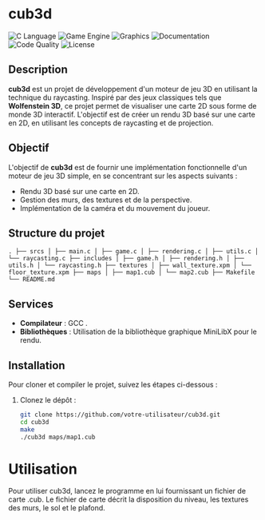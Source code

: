 # cub3d

![C Language](https://img.shields.io/badge/language-C-blue)
![Game Engine](https://img.shields.io/badge/game%20engine-3D-yellowgreen)
![Graphics](https://img.shields.io/badge/graphics-2D%20%2F%203D-orange)
![Documentation](https://img.shields.io/badge/docs-available-brightgreen)
![Code Quality](https://img.shields.io/badge/code%20quality-A-brightgreen)
![License](https://img.shields.io/badge/license-MIT-blue)

## Description

**cub3d** est un projet de développement d'un moteur de jeu 3D en utilisant la technique du raycasting. Inspiré par des jeux classiques tels que **Wolfenstein 3D**, ce projet permet de visualiser une carte 2D sous forme de monde 3D interactif. L'objectif est de créer un rendu 3D basé sur une carte en 2D, en utilisant les concepts de raycasting et de projection.

## Objectif

L'objectif de **cub3d** est de fournir une implémentation fonctionnelle d'un moteur de jeu 3D simple, en se concentrant sur les aspects suivants :
- Rendu 3D basé sur une carte en 2D.
- Gestion des murs, des textures et de la perspective.
- Implémentation de la caméra et du mouvement du joueur.

## Structure du projet

```
. ├── srcs │ ├── main.c │ ├── game.c │ ├── rendering.c │ ├── utils.c │ └── raycasting.c ├── includes │ ├── game.h │ ├── rendering.h │ ├── utils.h │ └── raycasting.h ├── textures │ ├── wall_texture.xpm │ └── floor_texture.xpm ├── maps │ ├── map1.cub │ └── map2.cub ├── Makefile └── README.md
```

## Services

- **Compilateur** : GCC .
- **Bibliothèques** : Utilisation de la bibliothèque graphique MiniLibX pour le rendu.

## Installation

Pour cloner et compiler le projet, suivez les étapes ci-dessous :

1. Clonez le dépôt :

   ```bash
   git clone https://github.com/votre-utilisateur/cub3d.git
   cd cub3d
   make
   ./cub3d maps/map1.cub

# Utilisation
Pour utiliser cub3d, lancez le programme en lui fournissant un fichier de carte .cub. Le fichier de carte décrit la disposition du niveau, les textures des murs, le sol et le plafond.
